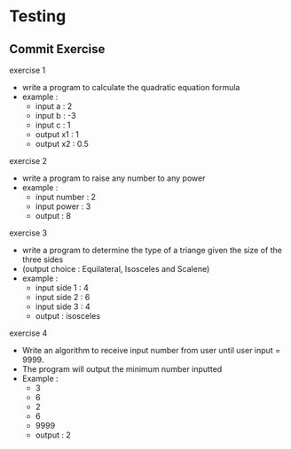 # Testing
## Commit Exercise


exercise 1
* write a program to calculate the quadratic equation formula
* example : 
	* input a : 2
	* input b : -3
	* input c : 1
	* output x1 : 1
	* output x2 : 0.5
	
exercise 2
* write a program to raise any number to any power
* example :
	* input number : 2
	* input power : 3
	* output : 8
	
exercise 3
* write a program to determine the type of a triange given the size of the three sides
* (output choice : Equilateral, Isosceles and Scalene)
* example : 
	* input side 1 : 4
	* input side 2 : 6
	* input side 3 : 4
	* output : isosceles

exercise 4
* Write an algorithm to receive input number from user until user input = 9999. 
* The program will output the minimum number inputted 
* Example : 
	* 3
	* 6
	* 2
	* 6
	* 9999
	* output : 2
